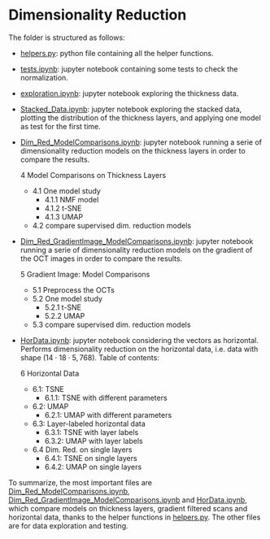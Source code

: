 # Dimensionality Reduction
The folder is structured as follows:

- [helpers.py](helpers.py): python file containing all the helper functions. 
- [tests.ipynb](tests.ipynb): jupyter notebook containing some tests to check the normalization. 
- [exploration.ipynb](exploration.ipynb): jupyter notebook exploring the thickness data. 
- [Stacked_Data.ipynb](Stacked_Data.ipynb): jupyter notebook exploring the stacked data, plotting the distribution of the thickness layers, and applying one model as test for the first time. 
- [Dim_Red_ModelComparisons.ipynb](Dim_Red_ModelComparisons.ipynb): jupyter notebook running a serie of dimensionality reduction models on the thickness layers in order to compare the results. 

  4 Model Comparisons on Thickness Layers
  - 4.1 One model study
    - 4.1.1 NMF model
    - 4.1.2 t-SNE
    - 4.1.3 UMAP
  - 4.2 compare supervised dim. reduction models
  
- [Dim_Red_GradientImage_ModelComparisons.ipynb](Dim_Red_GradientImage_ModelComparisons.ipynb): jupyter notebook running a serie of dimensionality reduction models on the gradient of the OCT images in order to compare the results. 
  
  5 Gradient Image: Model Comparisons
  - 5.1 Preprocess the OCTs
  - 5.2 One model study
      - 5.2.1 t-SNE
      - 5.2.2 UMAP
  - 5.3 compare supervised dim. reduction models
  
- [HorData.ipynb](HorData.ipynb): jupyter notebook considering the vectors as horizontal. Performs dimensionality reduction on the horizontal data, i.e. data with shape $(14\cdot 18 \cdot 5, 768)$.
  Table of contents: 

  6 Horizontal Data
  - 6.1: TSNE
      - 6.1.1: TSNE with different parameters
  - 6.2: UMAP
      - 6.2.1: UMAP with different parameters
  - 6.3: Layer-labeled horizontal data
      - 6.3.1: TSNE with layer labels
      - 6.3.2: UMAP with layer labels
  - 6.4 Dim. Red. on single layers
      - 6.4.1: TSNE on single layers
      - 6.4.2: UMAP on single layers

To summarize, the most important files are [Dim_Red_ModelComparisons.ipynb](Dim_Red_ModelComparisons.ipynb), [Dim_Red_GradientImage_ModelComparisons.ipynb](Dim_Red_GradientImage_ModelComparisons.ipynb) and [HorData.ipynb](HorData.ipynb), which compare models on thickness layers, gradient filtered scans and horizontal data, thanks to the helper functions in [helpers.py](helpers.py). The other files are for data exploration and testing.
